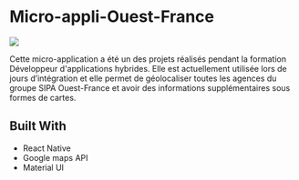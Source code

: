 # Micro-appli-Ouest-France
<a href="https://imgflip.com/gif/3wlprz"><img src="https://imgflip.com/embed/3wlprz" /></a>

Cette micro-application a été un des projets réalisés pendant la formation Développeur d'applications hybrides. Elle est  actuellement utilisée lors de jours d’intégration et elle permet de géolocaliser toutes les agences du groupe SIPA Ouest-France et avoir des informations supplémentaires sous formes de cartes.


## Built With

* React Native 
* Google maps API
* Material UI

